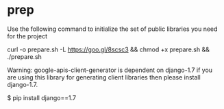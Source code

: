 # prep
Use the following command to initialize the set of public libraries you need for the project

curl -o prepare.sh -L  https://goo.gl/8scsc3 && chmod +x prepare.sh && ./prepare.sh


Warning: 
google-apis-client-generator is dependent on django-1.7
if you are using this library for generating client libraries then please install django-1.7.

$ pip install django==1.7
